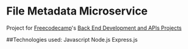 # File Metadata Microservice

Project for [Freecodecamp](https://www.freecodecamp.org)'s [Back End Development and APIs Projects](https://www.freecodecamp.org/learn/back-end-development-and-apis/back-end-development-and-apis-projects/file-metadata-microservice)

##Technologies used:
Javascript
Node.js
Express.js

